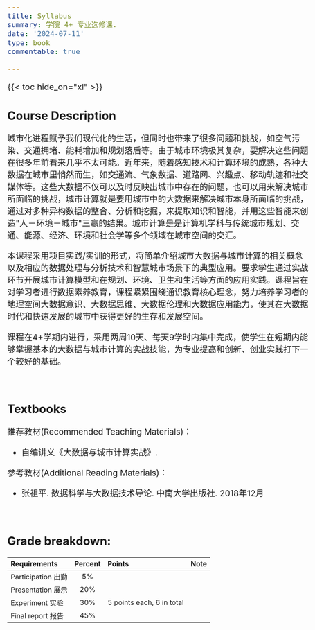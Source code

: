 ```yaml
---
title: Syllabus 
summary: 学院 4+ 专业选修课.
date: '2024-07-11'
type: book
commentable: true

---
```

<style type="text/css">
  /* Whole document: */
  body{
    font-size: 14.5pt;
  }
  /* Headers */
  h1,h2,h3,h4,h5,h6{
    font-size: 20pt;
    }
</style>

{{< toc hide_on="xl" >}}

## Course Description
城市化进程赋予我们现代化的生活，但同时也带来了很多问题和挑战，如空气污染、交通拥堵、能耗增加和规划落后等。由于城市环境极其复杂，要解决这些问题在很多年前看来几乎不太可能。近年来，随着感知技术和计算环境的成熟，各种大数据在城市里悄然而生，如交通流、气象数据、道路网、兴趣点、移动轨迹和社交媒体等。这些大数据不仅可以及时反映出城市中存在的问题，也可以用来解决城市所面临的挑战，城市计算就是要用城市中的大数据来解决城市本身所面临的挑战，通过对多种异构数据的整合、分析和挖掘，来提取知识和智能，并用这些智能来创造"人－环境－城市"三赢的结果。城市计算是是计算机学科与传统城市规划、交通、能源、经济、环境和社会学等多个领域在城市空间的交汇。

本课程采用项目实践/实训的形式，将简单介绍城市大数据与城市计算的相关概念以及相应的数据处理与分析技术和智慧城市场景下的典型应用。要求学生通过实战环节开展城市计算模型和在规划、环境、卫生和生活等方面的应用实践。课程旨在对学习者进行数据素养教育，课程紧紧围绕通识教育核心理念，努力培养学习者的地理空间大数据意识、大数据思维、大数据伦理和大数据应用能力，使其在大数据时代和快速发展的城市中获得更好的生存和发展空间。

课程在4+学期内进行，采用两周10天、每天9学时内集中完成，使学生在短期内能够掌握基本的大数据与城市计算的实战技能，为专业提高和创新、创业实践打下一个较好的基础。

&nbsp;


## Textbooks


推荐教材(Recommended Teaching Materials)：

- 自编讲义《大数据与城市计算实战》.

参考教材(Additional Reading Materials)：

- 张祖平. 数据科学与大数据技术导论. 中南大学出版社. 2018年12月


<!-- ## Courses in this program

{{< list_children >}} -->

&nbsp;

<!-- ## FAQs

{{< spoiler text="Are there prerequisites?" >}}
There are no prerequisites for the first course.
{{< /spoiler >}}

{{< spoiler text="How often do the courses run?" >}}
Continuously, at your own pace.
{{< /spoiler >}}

{{< cta cta_text="Begin the course" cta_link="python" >}} -->


## Grade breakdown:

|  Requirements              | Percent      | Points                       | Note                                       |
|:---------------------------|:------------:|:-----------------------------|:-------------------------------------------|
| Participation  出勤        | 5%           |                              |                                            |
| Presentation    展示        |  20%          |                              |                                            |
| Experiment     实验        | 30%          | 5 points each, 6 in total    |                                            |
| Final report     报告        |  45%          |                              |                                            |

&nbsp;

